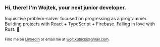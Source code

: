### Hi, there! I'm Wojtek, your next junior developer.
Inquisitive problem-solver focused on progressing as a programmer.<br/>
Building projects with React + TypeScript + Firebase. Falling in love with Rust. 🦀<br/>
<br/>
<sup>Find me on [LinkedIn](https://www.linkedin.com/in/wojciech-kubicki-607197282/) or email me at wojt.kubicki@gmail.com.</sup>
